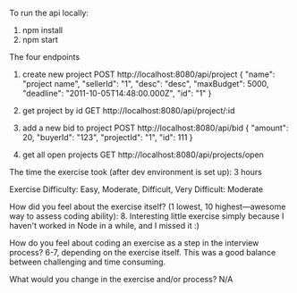 To run the api locally:
1. npm install
2. npm start

The four endpoints

1. create new project
POST http://localhost:8080/api/project
{
  "name": "project name",
  "sellerId": "1",
  "desc": "desc",
  "maxBudget": 5000,
  "deadline": "2011-10-05T14:48:00.000Z",
  "id": "1"
}

2. get project by id
GET http://localhost:8080/api/project/:id

3. add a new bid to project
POST http://localhost:8080/api/bid
{
  "amount": 20,
  "buyerId": "123",
  "projectId": "1",
  "id": 111
}

4. get all open projects
GET http://localhost:8080/api/projects/open

The time the exercise took (after dev environment is set up): 3 hours

Exercise Difficulty: Easy, Moderate, Difficult, Very Difficult: Moderate

How did you feel about the exercise itself? (1 lowest, 10 highest—awesome way to assess coding ability): 8. Interesting little exercise simply because I haven't worked in Node in a while, and I missed it :)

How do you feel about coding an exercise as a step in the interview process? 6-7, depending on the exercise itself. This was a good balance between challenging and time consuming.

What would you change in the exercise and/or process? N/A